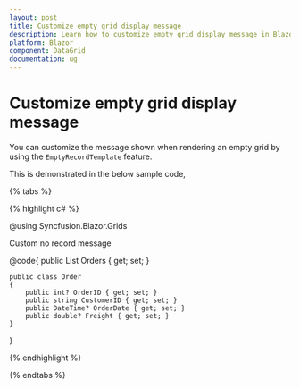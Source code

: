 ```yaml
---
layout: post
title: Customize empty grid display message
description: Learn how to customize empty grid display message in Blazor DataGrid component
platform: Blazor
component: DataGrid
documentation: ug
---
```


# Customize empty grid display message

You can customize the message shown when rendering an empty grid by using the `EmptyRecordTemplate` feature.

This is demonstrated in the below sample code,

{% tabs %}

{% highlight c# %}

@using Syncfusion.Blazor.Grids

<SfGrid DataSource="@Orders" AllowPaging="true">
    <GridTemplates>
        <EmptyRecordTemplate>
            <span>Custom no record message</span>
        </EmptyRecordTemplate>
    </GridTemplates>
    <GridColumns>
        <GridColumn Field=@nameof(Order.OrderID) HeaderText="Order ID" TextAlign="TextAlign.Center" Width="120"></GridColumn>
        <GridColumn Field=@nameof(Order.CustomerID) HeaderText="Customer Name" TextAlign="TextAlign.Center" Width="120"></GridColumn>
        <GridColumn Field=@nameof(Order.OrderDate) HeaderText=" Order Date" Format="d" Type=ColumnType.Date TextAlign="TextAlign.Center" Width="120"></GridColumn>
        <GridColumn Field=@nameof(Order.Freight) HeaderText="Freight" Format="C2" TextAlign="TextAlign.Center" Width="120"></GridColumn>
    </GridColumns>
</SfGrid>

@code{
    public List<Order> Orders { get; set; }

    public class Order
    {
        public int? OrderID { get; set; }
        public string CustomerID { get; set; }
        public DateTime? OrderDate { get; set; }
        public double? Freight { get; set; }
    }
}

{% endhighlight %}

{% endtabs %}